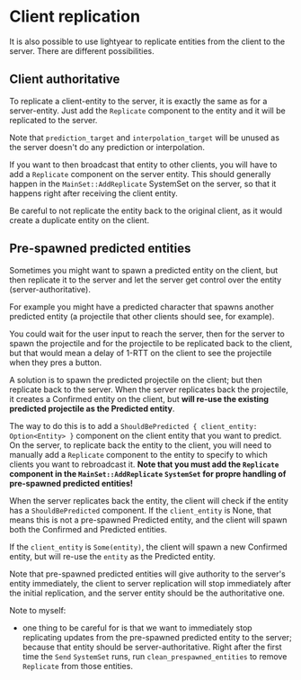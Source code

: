 # Client replication

It is also possible to use lightyear to replicate entities from the client to the server.
There are different possibilities.

## Client authoritative

To replicate a client-entity to the server, it is exactly the same as for a server-entity.
Just add the `Replicate` component to the entity and it will be replicated to the server.

Note that `prediction_target` and `interpolation_target` will be unused as the server doesn't do any 
prediction or interpolation.

If you want to then broadcast that entity to other clients, you will have to add a `Replicate` component
on the server entity. This should generally happen in the `MainSet::AddReplicate` SystemSet on the server, so that it happens right 
after receiving the client entity.

Be careful to not replicate the entity back to the original client, as it would create a duplicate entity on the client.


## Pre-spawned predicted entities

Sometimes you might want to spawn a predicted entity on the client, but then replicate it to the server
and let the server get control over the entity (server-authoritative).

For example you might have a predicted character that spawns another predicted entity (a projectile that other clients
should see, for example).

You could wait for the user input to reach the server, then for the server to spawn the projectile and for the projectile
to be replicated back to the client, but that would mean a delay of 1-RTT on the client to see the projectile when they pres
a button.

A solution is to spawn the predicted projectile on the client; but then replicate back to the server.
When the server replicates back the projectile, it creates a Confirmed entity on the client, but
**will re-use the existing predicted projectile as the Predicted entity**.

The way to do this is to add a `ShouldBePredicted { client_entity: Option<Entity> }` component on the client entity that 
you want to predict.
On the server, to replicate back the entity to the client, you will need to manually add a `Replicate` component to the entity
to specify to which clients you want to rebroadcast it.
**Note that you must add the `Replicate` component in the `MainSet::AddReplicate` `SystemSet` for propre handling of 
pre-spawned predicted entities!**

When the server replicates back the entity, the client will check if the entity has a `ShouldBePredicted` component.
If the `client_entity` is None, that means this is not a pre-spawned Predicted entity, and the client will spawn both the Confirmed 
and Predicted entities.

If the `client_entity` is `Some(entity)`, the client will spawn a new Confirmed entity, but will re-use the `entity` as the Predicted entity.


Note that pre-spawned predicted entities will give authority to the server's entity immediately, the client to server
replication will stop immediately after the initial replication, and the server entity should be the authoritative one.


Note to myself:
- one thing to be careful for is that we want to immediately stop replicating updates from the pre-spawned predicted entity
  to the server; because that entity should be server-authoritative. Right after the first time the `Send` `SystemSet` runs,
  run `clean_prespawned_entities` to remove `Replicate` from those entities.